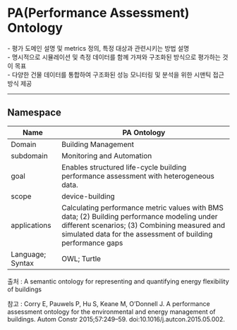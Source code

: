 # PA(Performance Assessment) Ontology

&#45; 평가 도메인 설명 및 metrics 정의, 특정 대상과 관련시키는 방법 설명 <br/>
&#45; 명시적으로 시뮬레이션 및 측정 데이터를 함께 가져와 구조화된 방식으로 평가하는 것이 목표 <br/>
&#45; 다양한 건물 데이터를 통합하여 구조화된 성능 모니터링 및 분석을 위한 시맨틱 접근 방식 제공

---
## Namespace



| Name             | PA Ontology                                                                                                                                                                                                 |
| ---------------- | ----------------------------------------------------------------------------------------------------------------------------------------------------------------------------------------------------------- |
| Domain           | Building Management                                                                                                                                                                                         |
| subdomain        | Monitoring and Automation                                                                                                                                                                                   |
| goal             | Enables structured life-cycle building performance assessment with heterogeneous data.                                                                                                                      |
| scope            | device-building                                                                                                                                                                                             |
| applications     | Calculating performance metric values with BMS data; (2) Building performance modeling under different scenarios; (3) Combining measured and simulated data for the assessment of building performance gaps |
| Language; Syntax | OWL; Turtle                                                                                                                                                                                                 |

출처 :  A semantic ontology for representing and quantifying energy flexibility of buildings

참고 : Corry E, Pauwels P, Hu S, Keane M, O’Donnell J. A performance assessment ontology for the environmental and energy management of buildings. Autom Constr 2015;57:249–59. doi:10.1016/j.autcon.2015.05.002.